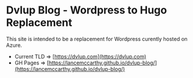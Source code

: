 # Dvlup Blog - Wordpress to Hugo Replacement

This site is intended to be a replacement for Wordpress curently hosted on Azure.

- Current TLD => [https://dvlup.com](https://dvlup.com)
- GH Pages => [https://lancemccarthy.github.io/dvlup-blog/](https://lancemccarthy.github.io/dvlup-blog/)
